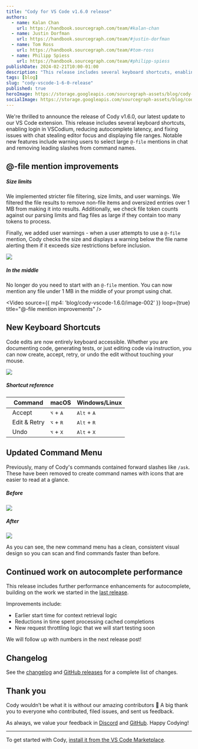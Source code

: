 ```yaml
---
title: "Cody for VS Code v1.6.0 release"
authors:
  - name: Kalan Chan
    url: https://handbook.sourcegraph.com/team/#kalan-chan
  - name: Justin Dorfman
    url: https://handbook.sourcegraph.com/team/#justin-dorfman
  - name: Tom Ross
    url: https://handbook.sourcegraph.com/team/#tom-ross
  - name: Philipp Spiess
    url: https://handbook.sourcegraph.com/team/#philipp-spiess
publishDate: 2024-02-21T10:00-01:00
description: "This release includes several keyboard shortcuts, enabling login in VSCodium, reducing autocomplete latency, and fixing issues with chat stealing editor focus and displaying file ranges."
tags: [blog]
slug: "cody-vscode-1-6-0-release"
published: true
heroImage: https://storage.googleapis.com/sourcegraph-assets/blog/cody-vscode-1.6.0/cody-vscode-1.6.0-og-image.png
socialImage: https://storage.googleapis.com/sourcegraph-assets/blog/cody-vscode-1.6.0/cody-vscode-1.6.0-og-image.png
--- 
```


We're thrilled to announce the release of Cody v1.6.0, our latest update to our VS Code extension. This release includes several keyboard shortcuts, enabling login in VSCodium, reducing autocomplete latency, and fixing issues with chat stealing editor focus and displaying file ranges. Notable new features include warning users to select large `@-file` mentions in chat and removing leading slashes from command names. 


## @-file mention improvements


##### Size limits

We implemented stricter file filtering, size limits, and user warnings. We filtered the file results to remove non-file items and oversized entries over 1 MB from making it into results. Additionally, we check file token counts against our parsing limits and flag files as large if they contain too many tokens to process.

Finally, we added user warnings - when a user attempts to use a `@-file` mention, Cody checks the size and displays a warning below the file name alerting them if it exceeds size restrictions before inclusion.


![](https://storage.googleapis.com/sourcegraph-assets/blog/cody-vscode-1.6.0/image-001.png)



##### In the middle 

No longer do you need to start with an `@-file` mention. You can now mention any file under 1 MB in the middle of your prompt using chat.


<Video
  source={{
    mp4: 'blog/cody-vscode-1.6.0/image-002'
  }}
  loop={true}
  title="@-file mention improvements"
/>



## New Keyboard Shortcuts

Code edits are now entirely keyboard accessible. Whether you are documenting code, generating tests, or just editing code via instruction, you can now create, accept, retry, or undo the edit without touching your mouse.


![](https://storage.googleapis.com/sourcegraph-assets/blog/cody-vscode-1.6.0/image-003.png)



##### Shortcut reference


| &nbsp; Command      | macOS                       | Windows/Linux                 |
| ------------------- | --------------------------- | ----------------------------- |
| &nbsp; Accept       | <kbd>⌥</kbd> + <kbd>A</kbd> | <kbd>Alt</kbd> + <kbd>A</kbd> |
| &nbsp; Edit & Retry | <kbd>⌥</kbd> + <kbd>R</kbd> | <kbd>Alt</kbd> + <kbd>R</kbd> |
| &nbsp; Undo         | <kbd>⌥</kbd> + <kbd>X</kbd> | <kbd>Alt</kbd> + <kbd>X</kbd> |


## Updated Command Menu

Previously, many of Cody's commands contained forward slashes like `/ask`. These have been removed to create command names with icons that are easier to read at a glance.


##### Before

![](https://storage.googleapis.com/sourcegraph-assets/blog/cody-vscode-1.6.0/image-004.png)

##### After

![](https://storage.googleapis.com/sourcegraph-assets/blog/cody-vscode-1.6.0/image-005.png)

As you can see, the new command menu has a clean, consistent visual design so you can scan and find commands faster than before.

## Continued work on autocomplete performance

This release includes further performance enhancements for autocomplete, building on the work we started in the [last release](https://sourcegraph.com/blog/cody-vscode-1-4-0-release).

Improvements include:

* Earlier start time for context retrieval logic
* Reductions in time spent processing cached completions
* New request throttling logic that we will start testing soon

We will follow up with numbers in the next release post!

## Changelog

See the [changelog](https://github.com/sourcegraph/cody/releases/tag/vscode-v1.6.0) and [GitHub releases](https://github.com/sourcegraph/cody/releases) for a complete list of changes.


## Thank you

Cody wouldn’t be what it is without our amazing contributors 💖 A big thank you to everyone who contributed, filed issues, and sent us feedback.

As always, we value your feedback in [Discord](https://discord.com/servers/sourcegraph-969688426372825169) and [GitHub](https://github.com/sourcegraph/cody/discussions). Happy Codying!


<hr style={{marginTop:"2rem",marginBottom:"2rem"}} />

To get started with Cody, [install it from the VS Code Marketplace](https://marketplace.visualstudio.com/items?itemName=sourcegraph.cody-ai).
